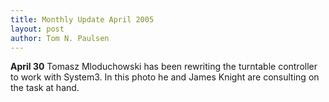 ```yaml
---
title: Monthly Update April 2005 
layout: post
author: Tom N. Paulsen
---
```




 **April 30** Tomasz Mloduchowski has been rewriting the turntable controller to work with System3\. In this photo he and James Knight are consulting on the task at hand.       